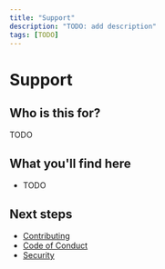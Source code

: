 ```yaml
---
title: "Support"
description: "TODO: add description"
tags: [TODO]
---
```


# Support

## Who is this for?

TODO

## What you'll find here

- TODO

## Next steps

- [Contributing](../contributing.md)
- [Code of Conduct](../code-of-conduct.md)
- [Security](../security.md)
